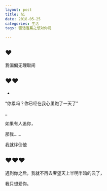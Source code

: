 ```yaml
---
layout: post
title: hi
date: 2018-05-25
categories: 生活
tags: 骚话连篇之想对你说

---
```


## ♥

我偏偏无理取闹

## ♥♥

-

“你累吗？你已经在我心里跑了一天了”

_

如果有人追你，

那我......

我就绊倒他

## ♥♥♥

遇到你之后，我就不再去奢望天上半明半暗的云了，

我只想爱你。
